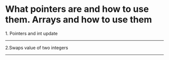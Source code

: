 # What pointers are and how to use them. Arrays and how to use them

<section>
1. Pointers and int update
<hr>
2.Swaps value of two integers
<hr>
</section>
